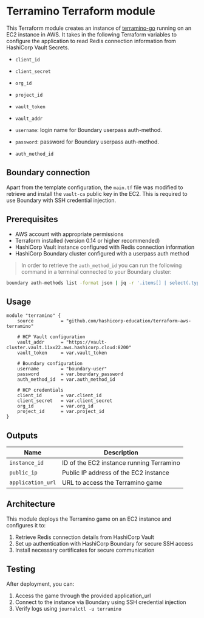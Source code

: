 # Terramino Terraform module

This Terraform module creates an instance of [terramino-go](https://github.com/hashicorp-education/terramino-go) running on an EC2 instance in AWS. It takes in the following Terraform variables to configure the application to read Redis connection information from HashiCorp Vault Secrets.

- `client_id`
- `client_secret`
- `org_id`
- `project_id`

- `vault_token`
- `vault_addr`
- `username`: login name for Boundary userpass auth-method.
- `password`: password for Boundary userpass auth-method.
- `auth_method_id`

## Boundary connection
Apart from the template configuration, the `main.tf` file was modified to retrieve and install the `vault-ca` public key in the EC2.
This is required to use Boundary with SSH credential injection.

## Prerequisites

- AWS account with appropriate permissions
- Terraform installed (version 0.14 or higher recommended)
- HashiCorp Vault instance configured with Redis connection information
- HashiCorp Boundary cluster configured with a userpass auth method

>In order to retrieve the `auth_method_id` you can run the following command in a terminal connected to your Boundary cluster:

```bash
boundary auth-methods list -format json | jq -r '.items[] | select(.type=="password") | .id' 
```

## Usage

```hcl
module "terramino" {
    source          = "github.com/hashicorp-education/terraform-aws-terramino"
    
    # HCP Vault configuration
    vault_addr      = "https://vault-cluster.vault.11xx22.aws.hashicorp.cloud:8200"
    vault_token     = var.vault_token
    
    # Boundary configuration
    username        = "boundary-user"
    password        = var.boundary_password
    auth_method_id  = var.auth_method_id
    
    # HCP credentials
    client_id       = var.client_id
    client_secret   = var.client_secret
    org_id          = var.org_id
    project_id      = var.project_id
}
```

## Outputs

| Name | Description |
|------|-------------|
| `instance_id` | ID of the EC2 instance running Terramino |
| `public_ip` | Public IP address of the EC2 instance |
| `application_url` | URL to access the Terramino game |

## Architecture

This module deploys the Terramino game on an EC2 instance and configures it to:
1. Retrieve Redis connection details from HashiCorp Vault
2. Set up authentication with HashiCorp Boundary for secure SSH access
3. Install necessary certificates for secure communication

## Testing

After deployment, you can:
1. Access the game through the provided application_url
2. Connect to the instance via Boundary using SSH credential injection
3. Verify logs using `journalctl -u terramino`
